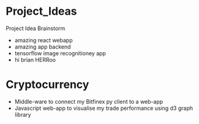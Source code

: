 # Project_Ideas
Project Idea Brainstorm
+ amazing react webapp
+ amazing app backend
+ tensorflow image recognitioney app
+ hi brian HERRoo

# Cryptocurrency
+ Middle-ware to connect my Bitfinex py client to a web-app
+ Javascript web-app to visualise my trade performance using d3 graph library

